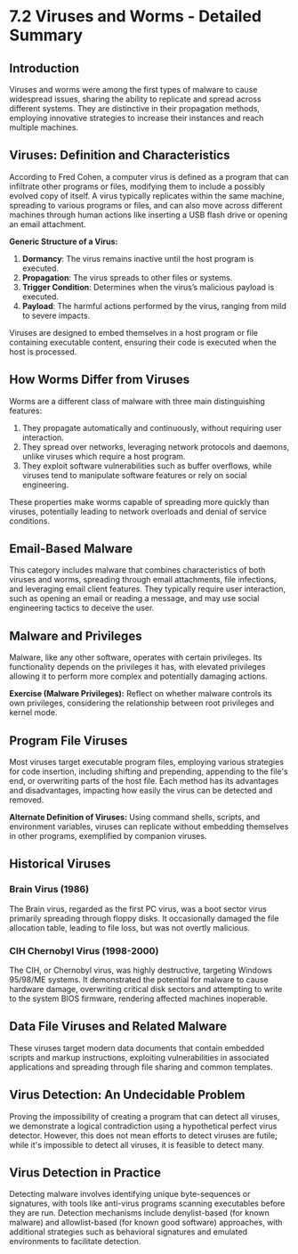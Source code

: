 # 7.2 Viruses and Worms - Detailed Summary

## Introduction
Viruses and worms were among the first types of malware to cause widespread issues, sharing the ability to replicate and spread across different systems. They are distinctive in their propagation methods, employing innovative strategies to increase their instances and reach multiple machines.

## Viruses: Definition and Characteristics
According to Fred Cohen, a computer virus is defined as a program that can infiltrate other programs or files, modifying them to include a possibly evolved copy of itself. A virus typically replicates within the same machine, spreading to various programs or files, and can also move across different machines through human actions like inserting a USB flash drive or opening an email attachment.

**Generic Structure of a Virus:**
1. **Dormancy**: The virus remains inactive until the host program is executed.
2. **Propagation**: The virus spreads to other files or systems.
3. **Trigger Condition**: Determines when the virus’s malicious payload is executed.
4. **Payload**: The harmful actions performed by the virus, ranging from mild to severe impacts.

Viruses are designed to embed themselves in a host program or file containing executable content, ensuring their code is executed when the host is processed.

## How Worms Differ from Viruses
Worms are a different class of malware with three main distinguishing features:
1. They propagate automatically and continuously, without requiring user interaction.
2. They spread over networks, leveraging network protocols and daemons, unlike viruses which require a host program.
3. They exploit software vulnerabilities such as buffer overflows, while viruses tend to manipulate software features or rely on social engineering.

These properties make worms capable of spreading more quickly than viruses, potentially leading to network overloads and denial of service conditions.

## Email-Based Malware
This category includes malware that combines characteristics of both viruses and worms, spreading through email attachments, file infections, and leveraging email client features. They typically require user interaction, such as opening an email or reading a message, and may use social engineering tactics to deceive the user.

## Malware and Privileges
Malware, like any other software, operates with certain privileges. Its functionality depends on the privileges it has, with elevated privileges allowing it to perform more complex and potentially damaging actions.

**Exercise (Malware Privileges):** Reflect on whether malware controls its own privileges, considering the relationship between root privileges and kernel mode.

## Program File Viruses
Most viruses target executable program files, employing various strategies for code insertion, including shifting and prepending, appending to the file's end, or overwriting parts of the host file. Each method has its advantages and disadvantages, impacting how easily the virus can be detected and removed.

**Alternate Definition of Viruses:** Using command shells, scripts, and environment variables, viruses can replicate without embedding themselves in other programs, exemplified by companion viruses.

## Historical Viruses
### Brain Virus (1986)
The Brain virus, regarded as the first PC virus, was a boot sector virus primarily spreading through floppy disks. It occasionally damaged the file allocation table, leading to file loss, but was not overtly malicious.

### CIH Chernobyl Virus (1998-2000)
The CIH, or Chernobyl virus, was highly destructive, targeting Windows 95/98/ME systems. It demonstrated the potential for malware to cause hardware damage, overwriting critical disk sectors and attempting to write to the system BIOS firmware, rendering affected machines inoperable.

## Data File Viruses and Related Malware
These viruses target modern data documents that contain embedded scripts and markup instructions, exploiting vulnerabilities in associated applications and spreading through file sharing and common templates.

## Virus Detection: An Undecidable Problem
Proving the impossibility of creating a program that can detect all viruses, we demonstrate a logical contradiction using a hypothetical perfect virus detector. However, this does not mean efforts to detect viruses are futile; while it's impossible to detect all viruses, it is feasible to detect many.

## Virus Detection in Practice
Detecting malware involves identifying unique byte-sequences or signatures, with tools like anti-virus programs scanning executables before they are run. Detection mechanisms include denylist-based (for known malware) and allowlist-based (for known good software) approaches, with additional strategies such as behavioral signatures and emulated environments to facilitate detection.